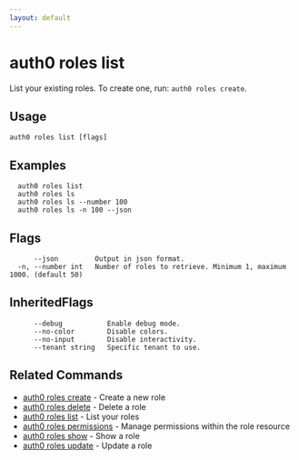 ```yaml
---
layout: default
---
```

# auth0 roles list

List your existing roles. To create one, run: `auth0 roles create`.

## Usage
```
auth0 roles list [flags]
```

## Examples

```
  auth0 roles list
  auth0 roles ls
  auth0 roles ls --number 100
  auth0 roles ls -n 100 --json
```


## Flags

```
      --json         Output in json format.
  -n, --number int   Number of roles to retrieve. Minimum 1, maximum 1000. (default 50)
```


## InheritedFlags

```
      --debug           Enable debug mode.
      --no-color        Disable colors.
      --no-input        Disable interactivity.
      --tenant string   Specific tenant to use.
```


## Related Commands

- [auth0 roles create](auth0_roles_create.md) - Create a new role
- [auth0 roles delete](auth0_roles_delete.md) - Delete a role
- [auth0 roles list](auth0_roles_list.md) - List your roles
- [auth0 roles permissions](auth0_roles_permissions.md) - Manage permissions within the role resource
- [auth0 roles show](auth0_roles_show.md) - Show a role
- [auth0 roles update](auth0_roles_update.md) - Update a role


